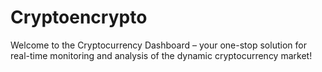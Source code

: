 # Cryptoencrypto
Welcome to the Cryptocurrency Dashboard – your one-stop solution for real-time monitoring and analysis of the dynamic cryptocurrency market!

